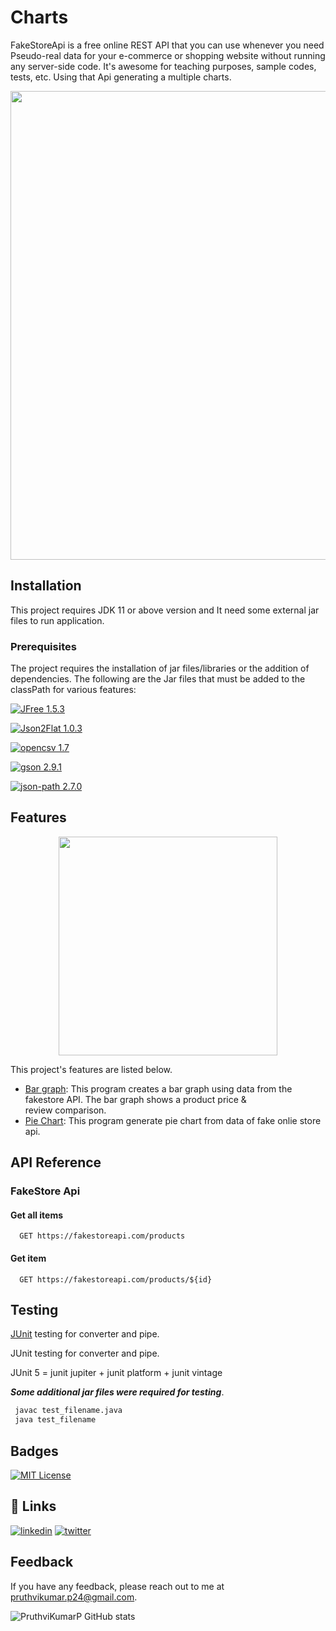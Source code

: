 # Charts
FakeStoreApi is a free online REST API that you can use whenever you need Pseudo-real data for your e-commerce or shopping website without running any server-side code. It's awesome for teaching purposes, sample codes, tests, etc. Using that Api generating a multiple charts.

<div align="center">
  <img src="https://res.cloudinary.com/practicaldev/image/fetch/s--RaC0tZyV--/c_imagga_scale,f_auto,fl_progressive,h_420,q_auto,w_1000/https://dev-to-uploads.s3.amazonaws.com/uploads/articles/3fqoynbiyvtxa2kh3vrn.png" width="750px" height"550px">
</div>

## Installation

This project requires JDK 11 or above version and It need some external jar files to run application.

### Prerequisites

The project requires the installation of jar files/libraries or the addition of dependencies. The following are the Jar files that must be added to the classPath for various features:

[![JFree 1.5.3](https://img.shields.io/badge/jfree-1.5.3-green.svg)](https://search.maven.org/artifact/org.jfree/jfreechart/1.5.3/jar) 

[![Json2Flat 1.0.3](https://img.shields.io/badge/json2flat-1.0.3-green.svg)](https://search.maven.org/artifact/com.github.opendevl/json2flat/1.0.3/jar) 

[![opencsv 1.7](https://img.shields.io/badge/opencsv-1.7-green.svg)](https://sourceforge.net/projects/opencsv/) 

[![gson 2.9.1](https://img.shields.io/badge/gson-2.9.1-green.svg)](https://search.maven.org/artifact/com.google.code.gson/gson/2.9.1/jar) 

[![json-path 2.7.0](https://img.shields.io/badge/json_path-2.7.0-green.svg)](https://search.maven.org/artifact/com.jayway.jsonpath/json-path/2.7.0/jar) 


## Features

<div align="center">
  <img src="https://ridzeal.com/wp-content/uploads/2021/01/social-media-analytics-tools.jpg" width="350px" height"250px">
</div>

This project's features are listed below.

- [Bar graph](): This program creates a bar graph using data from the fakestore API. The bar graph shows a product price & review comparison.
- [Pie Chart](): This program generate pie chart from data of fake onlie store api.
## API Reference
### FakeStore Api
#### Get all items

```http
  GET https://fakestoreapi.com/products
```

#### Get item

```http
  GET https://fakestoreapi.com/products/${id}
```

## Testing

 [JUnit]() testing for converter and pipe.

 JUnit testing for converter and pipe.

 JUnit 5 = junit jupiter + junit platform + junit vintage


***Some additional jar files were required for testing***.


```bash
 javac test_filename.java
 java test_filename
```


## Badges

[![MIT License](https://img.shields.io/badge/License-MIT-green.svg)](https://github.com/PruthviKumarP/AzugaTraining-Codeops/blob/main/LICENSE)


## 🔗 Links

[![linkedin](https://img.shields.io/badge/linkedin-0A66C2?style=for-the-badge&logo=linkedin&logoColor=white)](https://www.linkedin.com/)
[![twitter](https://img.shields.io/badge/twitter-1DA1F2?style=for-the-badge&logo=twitter&logoColor=white)](https://twitter.com/)


## Feedback

If you have any feedback, please reach out to me at [pruthvikumar.p24@gmail.com](pruthvikumar.p24m.tech@gmail.com).

![PruthviKumarP GitHub stats](https://github-readme-stats.vercel.app/api?username=PruthviKumarP&show_icons=true&theme=highcontrast)

